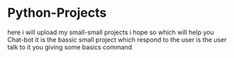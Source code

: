# Python-Projects
here i will upload my small-small projects i hope so which will help you 
Chat-bot 
it is the bassic small project which respond to the user is the user talk to it you giving some basics command
